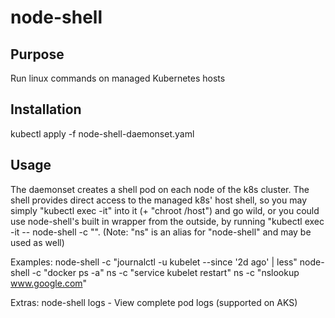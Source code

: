 # node-shell

## Purpose ##
Run linux commands on managed Kubernetes hosts

## Installation ##
kubectl apply -f node-shell-daemonset.yaml

## Usage ##
The daemonset creates a shell pod on each node of the k8s cluster. The shell provides direct access to the managed k8s' host shell, so you may simply "kubectl exec -it" into it (+ "chroot /host") and go wild, or you could use node-shell's built in wrapper from the outside, by running "kubectl exec -it <node-shell pod name> -- node-shell -c "<command string>". (Note: "ns" is an alias for "node-shell" and may be used as well)

Examples:
        node-shell -c "journalctl -u kubelet --since '2d ago' | less"
        node-shell -c "docker ps -a"
        ns -c "service kubelet restart"
        ns -c "nslookup www.google.com"

Extras:
        node-shell logs <pod name> - View complete pod logs (supported on AKS)
